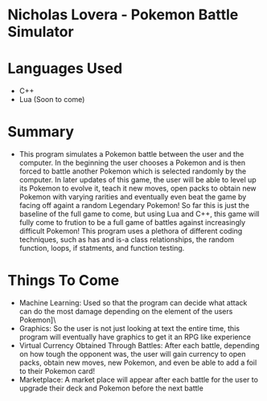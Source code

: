 # Nicholas Lovera - Pokemon Battle Simulator

# Languages Used
- C++
- Lua (Soon to come)

# Summary
- This program simulates a Pokemon battle between the user and the computer. In the beginning the user chooses a Pokemon and is then forced to battle another Pokemon which is selected randomly by the computer. In later updates of this game, the user will be able to level up its Pokemon to evolve it, teach it new moves, open packs to obtain new Pokemon with varying rarities and eventually even beat the game by facing off againt a random Legendary Pokemon! So far this is just the baseline of the full game to come, but using Lua and C++, this game will fully come to frution to be a full game of battles against increasingly difficult Pokemon! This program uses a plethora of different coding techniques, such as has and is-a class relationships, the random function, loops, if statments, and function testing.

# Things To Come
- Machine Learning: Used so that the program can decide what attack can do the most damage depending on the element of the users Pokemon]\
- Graphics: So the user is not just looking at text the entire time, this program will eventually have graphics to get it an RPG like experience
- Virtual Currency Obtained Through Battles: After each battle, depending on how tough the opponent was, the user will gain currency to open packs, obtain new moves, new Pokemon, and even be able to add a foil to their Pokemon card!
- Marketplace: A market place will appear after each battle for the user to upgrade their deck and Pokemon before the next battle
